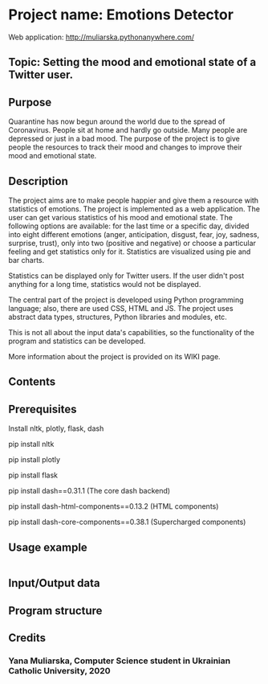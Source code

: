 # Project name: Emotions Detector
Web application: http://muliarska.pythonanywhere.com/

## Topic: Setting the mood and emotional state of a Twitter user.


## Purpose
Quarantine has now begun around the world due to the spread of Coronavirus. People sit at home and hardly go outside.
Many people are depressed or just in a bad mood. The purpose of the project is to give people the resources to track
their mood and changes to improve their mood and emotional state.

## Description
The project aims are to make people happier and give them a resource with statistics of emotions.
The project is implemented as a web application. The user can get various statistics of his mood and emotional state.
The following options are available: for the last time or a specific day, divided into eight different emotions (anger,
anticipation, disgust, fear, joy, sadness, surprise, trust), only into two (positive and negative) or choose a particular
feeling and get statistics only for it. Statistics are visualized using pie and bar charts.

Statistics can be displayed only for Twitter users. If the user didn't post anything for a long time,
statistics would not be displayed.

The central part of the project is developed using Python programming language; also, there are used CSS, HTML and JS.
The project uses abstract data types, structures, Python libraries and modules, etc.

This is not all about the input data's capabilities, so the functionality of the program and statistics can be developed.

More information about the project is provided on its WIKI page.

## Contents

## Prerequisites

Install nltk, plotly, flask, dash

pip install nltk

pip install plotly

pip install flask

pip install dash==0.31.1  (The core dash backend)

pip install dash-html-components==0.13.2  (HTML components)

pip install dash-core-components==0.38.1  (Supercharged components)


## Usage example
![]()

## Input/Output data

## Program structure

## Credits
### Yana Muliarska, Computer Science student in Ukrainian Catholic University, 2020
